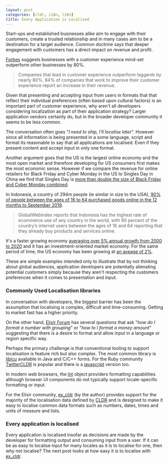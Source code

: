 ```yaml
---
layout: post
categories: [cldr, i18n, l10n]
title: Every Application is Localised
---
```


Start-ups and established businesses alike aim to engage with their customers, create a trusted relationship and in many cases aim to be a destination for a target audience. Common doctrine says that deeper engagement with customers has a direct impact on revenue and profit.

[Forbes](https://www.forbes.com/sites/blakemorgan/2019/09/24/50-stats-that-prove-the-value-of-customer-experience/?sh=274559da4ef2) suggests businesses with a customer experience mind-set outperform other businesses by 80%.

> Companies that lead in customer experience outperform laggards by nearly 80%. 84% of companies that work to improve their customer experience report an increase in their revenue.

Given that presenting and accepting input from users in formats that that reflect their individual preferences (often based upon cultural factors) is an important part of customer experience, why aren't all developers considering localization as part of their application strategy?  Larger application vendors certainly do, but in the broader developer community it seems to be less common.

The conversation often goes "*I need to ship, I'll localise later*". However since all information is being presented in a some language, script and format its reasonable to say that all applications are localised. Even if they present content and accept input in only one format.

Another argument goes that the US is the largest online economy and the most open market and therefore developing for US consumers first makes the most economic sense. However if we compare the revenue for online retailers for Black Friday and Cyber Monday in the US to Singles Day in China we find that Singles Day is [more than double the size of Black Friday and Cyber Monday combined](https://www.techradar.com/sg/news/singles-day-officially-bigger-than-black-friday-and-cyber-monday-combined).

In Indonesia, a country of 294m people (ie similar in size to the USA), [90% of people between the ages of 16 to 64 purchased goods online in the 12 months to September 2019](https://datareportal.com/reports/digital-2019-ecommerce-in-indonesia).

> GlobalWebIndex reports that Indonesia has the highest rate of ecommerce use of any country in the world, with 90 percent of the country’s internet users between the ages of 16 and 64 reporting that they already buy products and services online.

It's a faster growing economy [averaging over 5% annual growth from 2000 to 2020](https://tradingeconomics.com/indonesia/gdp-growth-annual) and it has an investment-oriented market economy. For the same period of time, the US economy has been growing at [an aveage of 2%](https://tradingeconomics.com/united-states/gdp-growth-annual).

These are simple examples intended only to illustrate that by not thinking about global audiences, application developers are potentially alienating potential customers simply because they aren't respecting the customers preferences when it comes to presentation and input.

### Commonly Used Localisation libraries

In conversation with developers, the biggest barrier has been the assumption that localising is complex, difficult and time-consuming. Getting to market fast has a higher priority.

On the other hand, [Elixir Forum](https://elixirforum.com) has several questions that ask "*how do I format a number with grouping*" or "*how to I format a money amount*" suggesting that there is a desire to format and allow input in a language or region specific way.

Perhaps the primary challenge is that conventional tooling to support localisation is feature rich but also complex. The most common library is [libicu](http://site.icu-project.org/home) available in Java and C/C++ forms. For the Ruby community [TwitterCLDR](https://blog.twitter.com/engineering/en_us/a/2012/twittercldr-improving-internationalization-support-in-ruby.html) is popular and there is a [javascript](https://github.com/twitter/twitter-cldr-js) version too.

In modern web browsers, the [Int](https://developer.mozilla.org/en-US/docs/Web/JavaScript/Reference/Global_Objects/Intl) object providers formatting capabilities although browser UI components do not typically support locale-specific formatting or input.

For the Elixir community, [ex_cldr](https://hex.pm/packages/ex_cldr) (by the author) provides support for the majority of the localisation data defined by [CLDR](https://cldr.unicode.org) and is designed to make it easy to localise common data formats such as numbers, dates, times and units of measure and lists.

### Every application is localised

Every application is localised insofar as decisions are made by the developer for formatting output and consuming input from a user.  If it can be as easy to localise input for many locales as it is to localise for one, then why not localise?  The next post looks at how easy it is to localise with [ex_cldr](https://hex.pm/packages/ex_cldr).











